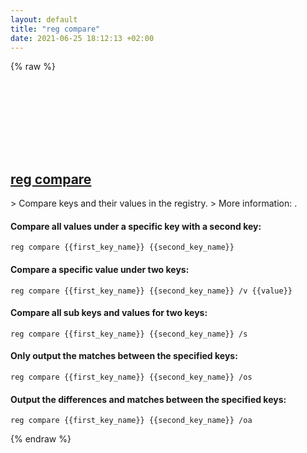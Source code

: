 ```yaml
---
layout: default
title: "reg compare"
date: 2021-06-25 18:12:13 +02:00
---
```

{% raw %}
<h2 id="reg-compare">
  <a href="/en/windows/reg-compare.html">reg compare</a> <a href="#reg-compare"><svg class="icon">
    <use href="/assets/images/unicode_sprite.svg#link" />
  </svg></a>
</h2>
> Compare keys and their values in the registry.
> More information: <https://docs.microsoft.com/windows-server/administration/windows-commands/reg-compare>.

#### Compare all values under a specific key with a second key:
```shell
reg compare {{first_key_name}} {{second_key_name}}
```
#### Compare a specific value under two keys:
```shell
reg compare {{first_key_name}} {{second_key_name}} /v {{value}}
```
#### Compare all sub keys and values for two keys:
```shell
reg compare {{first_key_name}} {{second_key_name}} /s
```
#### Only output the matches between the specified keys:
```shell
reg compare {{first_key_name}} {{second_key_name}} /os
```
#### Output the differences and matches between the specified keys:
```shell
reg compare {{first_key_name}} {{second_key_name}} /oa
```
{% endraw %}